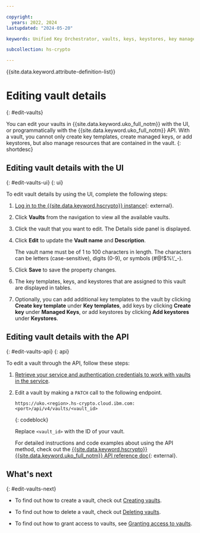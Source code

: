 ```yaml
---

copyright:
  years: 2022, 2024
lastupdated: "2024-05-20"

keywords: Unified Key Orchestrator, vaults, keys, keystores, key management, UKO

subcollection: hs-crypto

---
```


{{site.data.keyword.attribute-definition-list}}





# Editing vault details
{: #edit-vaults}

You can edit your vaults in {{site.data.keyword.uko_full_notm}} with the UI, or programmatically with the {{site.data.keyword.uko_full_notm}} API. With a vault, you cannot only create key templates, create managed keys, or add keystores, but also manage resources that are contained in the vault.
{: shortdesc}


## Editing vault details with the UI
{: #edit-vaults-ui}
{: ui}

To edit vault details by using the UI, complete the following steps:

1. [Log in to the {{site.data.keyword.hscrypto}} instance](https://cloud.ibm.com/login){: external}.
2. Click **Vaults** from the navigation to view all the available vaults.
3. Click the vault that you want to edit. The Details side panel is displayed.
4. Click **Edit** to update the **Vault name** and **Description**. 
  
    The vault name must be of 1 to 100 characters in length. The characters can be letters (case-sensitive), digits (0-9), or symbols (#@!$%\’_-).
  
5. Click **Save** to save the property changes.

6. The key templates, keys, and keystores that are assigned to this vault are displayed in tables. 
7.  Optionally, you can add additional key templates to the vault by clicking **Create key template** under **Key templates**, add keys by clicking **Create key** under **Managed Keys**, or add keystores by clicking **Add keystores** under **Keystores**.



## Editing vault details with the API
{: #edit-vaults-api}
{: api}

To edit a vault through the API, follow these steps:

1. [Retrieve your service and authentication credentials to work with vaults in the service](/docs/hs-crypto?topic=hs-crypto-set-up-uko-api).
   
2. Edit a vault by making a `PATCH` call to the following endpoint.

    ```
    https://uko.<region>.hs-crypto.cloud.ibm.com:<port>/api/v4/vaults/<vault_id>
    
    ```
    {: codeblock}

    Replace `<vault_id>` with the ID of your vault.

    For detailed instructions and code examples about using the API method, check out the [{{site.data.keyword.hscrypto}} {{site.data.keyword.uko_full_notm}} API reference doc](/apidocs/uko#update-vault){: external}.



## What's next
{: #edit-vaults-next}

- To find out how to create a vault, check out [Creating vaults](/docs/hs-crypto?topic=hs-crypto-create-vaults).

- To find out how to delete a vault, check out [Deleting vaults](/docs/hs-crypto?topic=hs-crypto-delete-vaults).
  
- To find out how to grant access to vaults, see [Granting access to vaults](/docs/hs-crypto?topic=hs-crypto-grant-access-vaults).

